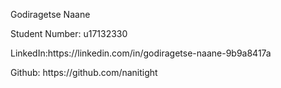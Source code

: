 <p> Godiragetse Naane</p>
<p> Student Number: u17132330</p>
<p>LinkedIn:https://linkedin.com/in/godiragetse-naane-9b9a8417a</p>
<p>Github: https://github.com/nanitight</p>